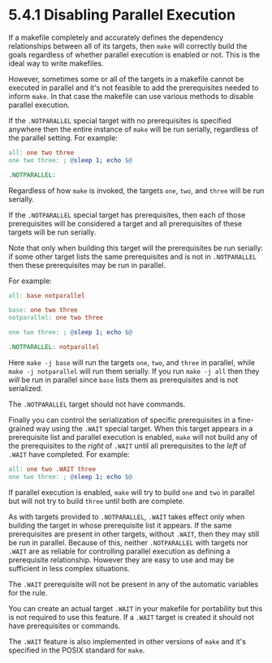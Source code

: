 # 5.4.1 Disabling Parallel Execution

If a makefile completely and accurately defines the dependency relationships between all of its targets, then `make` will correctly build the goals regardless of whether parallel execution is enabled or not.
This is the ideal way to write makefiles.

However, sometimes some or all of the targets in a makefile cannot be executed in parallel and it's not feasible to add the prerequisites needed to inform `make`.
In that case the makefile can use various methods to disable parallel execution.

If the `.NOTPARALLEL` special target with no prerequisites is specified anywhere then the entire instance of `make` will be run serially, regardless of the parallel setting.
For example:

```makefile
all: one two three
one two three: ; @sleep 1; echo $@

.NOTPARALLEL:
```

Regardless of how `make` is invoked, the targets `one`, `two`, and `three` will be run serially.

If the `.NOTPARALLEL` special target has prerequisites, then each of those prerequisites will be considered a target and all prerequisites of these targets will be run serially.

Note that only when building this target will the prerequisites be run serially: if some other target lists the same prerequisites and is not in `.NOTPARALLEL` then these prerequisites may be run in parallel.

For example:

```makefile
all: base notparallel

base: one two three
notparallel: one two three

one two three: ; @sleep 1; echo $@

.NOTPARALLEL: notparallel
```

Here `make -j base` will run the targets `one`, `two`, and `three` in parallel, while `make -j notparallel` will run them serially.
If you run `make -j all` then they _will_ be run in parallel since `base` lists them as prerequisites and is not serialized.

The `.NOTPARALLEL` target should not have commands.

Finally you can control the serialization of specific prerequisites in a fine-grained way using the `.WAIT` special target.
When this target appears in a prerequisite list and parallel execution is enabled, `make` will not build any of the prerequisites to the _right_ of `.WAIT` until all prerequisites to the _left_ of `.WAIT` have completed.
For example:

```makefile
all: one two .WAIT three
one two three: ; @sleep 1; echo $@
```

If parallel execution is enabled, `make` will try to build `one` and `two` in parallel but will not try to build `three` until both are complete.

As with targets provided to `.NOTPARALLEL`, `.WAIT` takes effect only when building the target in whose prerequisite list it appears.
If the same prerequisites are present in other targets, without `.WAIT`, then they may still be run in parallel.
Because of this, neither `.NOTPARALLEL` with targets nor `.WAIT` are as reliable for controlling parallel execution as defining a prerequisite relationship.
However they are easy to use and may be sufficient in less complex situations.

The `.WAIT` prerequisite will not be present in any of the automatic variables for the rule.

You can create an actual target `.WAIT` in your makefile for portability but this is not required to use this feature.
If a `.WAIT` target is created it should not have prerequisites or commands.

The `.WAIT` feature is also implemented in other versions of `make` and it's specified in the POSIX standard for `make`.
